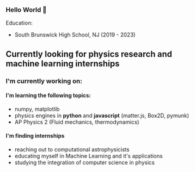### Hello World 👋

Education: 
* South Brunswick High School, NJ (2019 - 2023)


## Currently looking for physics research and machine learning internships

### I'm currently working on:

#### I'm learning the following topics:
* numpy, matplotlib
* physics engines in __python__ and __javascript__ (matter.js, Box2D, pymunk)
* AP Physics 2 (Fluid mechanics, thermodynamics)

#### I'm finding internships
* reaching out to computational astrophysicists
* educating myself in Machine Learning and it's applications
* studying the integration of computer science in physics


